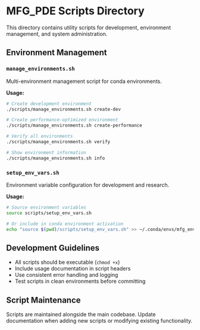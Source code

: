 # MFG_PDE Scripts Directory

This directory contains utility scripts for development, environment management, and system administration.

## Environment Management

### `manage_environments.sh`
Multi-environment management script for conda environments.

**Usage:**
```bash
# Create development environment
./scripts/manage_environments.sh create-dev

# Create performance-optimized environment  
./scripts/manage_environments.sh create-performance

# Verify all environments
./scripts/manage_environments.sh verify

# Show environment information
./scripts/manage_environments.sh info
```

### `setup_env_vars.sh`
Environment variable configuration for development and research.

**Usage:**
```bash
# Source environment variables
source scripts/setup_env_vars.sh

# Or include in conda environment activation
echo "source $(pwd)/scripts/setup_env_vars.sh" >> ~/.conda/envs/mfg_env_pde/etc/conda/activate.d/env_vars.sh
```

## Development Guidelines

- All scripts should be executable (`chmod +x`)
- Include usage documentation in script headers
- Use consistent error handling and logging
- Test scripts in clean environments before committing

## Script Maintenance

Scripts are maintained alongside the main codebase. Update documentation when adding new scripts or modifying existing functionality.

